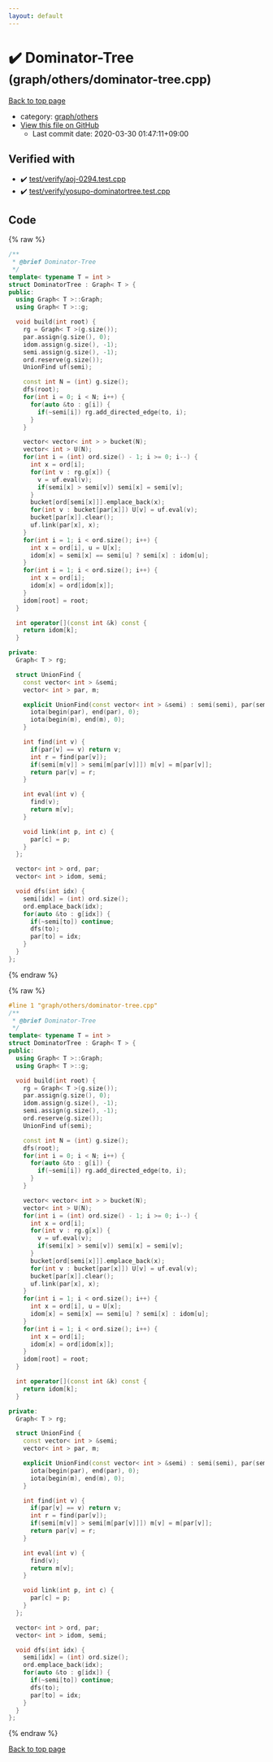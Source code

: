 ```yaml
---
layout: default
---
```


<!-- mathjax config similar to math.stackexchange -->
<script type="text/javascript" async
  src="https://cdnjs.cloudflare.com/ajax/libs/mathjax/2.7.5/MathJax.js?config=TeX-MML-AM_CHTML">
</script>
<script type="text/x-mathjax-config">
  MathJax.Hub.Config({
    TeX: { equationNumbers: { autoNumber: "AMS" }},
    tex2jax: {
      inlineMath: [ ['$','$'] ],
      processEscapes: true
    },
    "HTML-CSS": { matchFontHeight: false },
    displayAlign: "left",
    displayIndent: "2em"
  });
</script>

<script type="text/javascript" src="https://cdnjs.cloudflare.com/ajax/libs/jquery/3.4.1/jquery.min.js"></script>
<script src="https://cdn.jsdelivr.net/npm/jquery-balloon-js@1.1.2/jquery.balloon.min.js" integrity="sha256-ZEYs9VrgAeNuPvs15E39OsyOJaIkXEEt10fzxJ20+2I=" crossorigin="anonymous"></script>
<script type="text/javascript" src="../../../assets/js/copy-button.js"></script>
<link rel="stylesheet" href="../../../assets/css/copy-button.css" />


# :heavy_check_mark: Dominator-Tree <small>(graph/others/dominator-tree.cpp)</small>

<a href="../../../index.html">Back to top page</a>

* category: <a href="../../../index.html#e557c7f962c39680942b9dada22cabec">graph/others</a>
* <a href="{{ site.github.repository_url }}/blob/master/graph/others/dominator-tree.cpp">View this file on GitHub</a>
    - Last commit date: 2020-03-30 01:47:11+09:00




## Verified with

* :heavy_check_mark: <a href="../../../verify/test/verify/aoj-0294.test.cpp.html">test/verify/aoj-0294.test.cpp</a>
* :heavy_check_mark: <a href="../../../verify/test/verify/yosupo-dominatortree.test.cpp.html">test/verify/yosupo-dominatortree.test.cpp</a>


## Code

<a id="unbundled"></a>
{% raw %}
```cpp
/**
 * @brief Dominator-Tree
 */
template< typename T = int >
struct DominatorTree : Graph< T > {
public:
  using Graph< T >::Graph;
  using Graph< T >::g;

  void build(int root) {
    rg = Graph< T >(g.size());
    par.assign(g.size(), 0);
    idom.assign(g.size(), -1);
    semi.assign(g.size(), -1);
    ord.reserve(g.size());
    UnionFind uf(semi);

    const int N = (int) g.size();
    dfs(root);
    for(int i = 0; i < N; i++) {
      for(auto &to : g[i]) {
        if(~semi[i]) rg.add_directed_edge(to, i);
      }
    }

    vector< vector< int > > bucket(N);
    vector< int > U(N);
    for(int i = (int) ord.size() - 1; i >= 0; i--) {
      int x = ord[i];
      for(int v : rg.g[x]) {
        v = uf.eval(v);
        if(semi[x] > semi[v]) semi[x] = semi[v];
      }
      bucket[ord[semi[x]]].emplace_back(x);
      for(int v : bucket[par[x]]) U[v] = uf.eval(v);
      bucket[par[x]].clear();
      uf.link(par[x], x);
    }
    for(int i = 1; i < ord.size(); i++) {
      int x = ord[i], u = U[x];
      idom[x] = semi[x] == semi[u] ? semi[x] : idom[u];
    }
    for(int i = 1; i < ord.size(); i++) {
      int x = ord[i];
      idom[x] = ord[idom[x]];
    }
    idom[root] = root;
  }

  int operator[](const int &k) const {
    return idom[k];
  }

private:
  Graph< T > rg;

  struct UnionFind {
    const vector< int > &semi;
    vector< int > par, m;

    explicit UnionFind(const vector< int > &semi) : semi(semi), par(semi.size()), m(semi.size()) {
      iota(begin(par), end(par), 0);
      iota(begin(m), end(m), 0);
    }

    int find(int v) {
      if(par[v] == v) return v;
      int r = find(par[v]);
      if(semi[m[v]] > semi[m[par[v]]]) m[v] = m[par[v]];
      return par[v] = r;
    }

    int eval(int v) {
      find(v);
      return m[v];
    }

    void link(int p, int c) {
      par[c] = p;
    }
  };

  vector< int > ord, par;
  vector< int > idom, semi;

  void dfs(int idx) {
    semi[idx] = (int) ord.size();
    ord.emplace_back(idx);
    for(auto &to : g[idx]) {
      if(~semi[to]) continue;
      dfs(to);
      par[to] = idx;
    }
  }
};

```
{% endraw %}

<a id="bundled"></a>
{% raw %}
```cpp
#line 1 "graph/others/dominator-tree.cpp"
/**
 * @brief Dominator-Tree
 */
template< typename T = int >
struct DominatorTree : Graph< T > {
public:
  using Graph< T >::Graph;
  using Graph< T >::g;

  void build(int root) {
    rg = Graph< T >(g.size());
    par.assign(g.size(), 0);
    idom.assign(g.size(), -1);
    semi.assign(g.size(), -1);
    ord.reserve(g.size());
    UnionFind uf(semi);

    const int N = (int) g.size();
    dfs(root);
    for(int i = 0; i < N; i++) {
      for(auto &to : g[i]) {
        if(~semi[i]) rg.add_directed_edge(to, i);
      }
    }

    vector< vector< int > > bucket(N);
    vector< int > U(N);
    for(int i = (int) ord.size() - 1; i >= 0; i--) {
      int x = ord[i];
      for(int v : rg.g[x]) {
        v = uf.eval(v);
        if(semi[x] > semi[v]) semi[x] = semi[v];
      }
      bucket[ord[semi[x]]].emplace_back(x);
      for(int v : bucket[par[x]]) U[v] = uf.eval(v);
      bucket[par[x]].clear();
      uf.link(par[x], x);
    }
    for(int i = 1; i < ord.size(); i++) {
      int x = ord[i], u = U[x];
      idom[x] = semi[x] == semi[u] ? semi[x] : idom[u];
    }
    for(int i = 1; i < ord.size(); i++) {
      int x = ord[i];
      idom[x] = ord[idom[x]];
    }
    idom[root] = root;
  }

  int operator[](const int &k) const {
    return idom[k];
  }

private:
  Graph< T > rg;

  struct UnionFind {
    const vector< int > &semi;
    vector< int > par, m;

    explicit UnionFind(const vector< int > &semi) : semi(semi), par(semi.size()), m(semi.size()) {
      iota(begin(par), end(par), 0);
      iota(begin(m), end(m), 0);
    }

    int find(int v) {
      if(par[v] == v) return v;
      int r = find(par[v]);
      if(semi[m[v]] > semi[m[par[v]]]) m[v] = m[par[v]];
      return par[v] = r;
    }

    int eval(int v) {
      find(v);
      return m[v];
    }

    void link(int p, int c) {
      par[c] = p;
    }
  };

  vector< int > ord, par;
  vector< int > idom, semi;

  void dfs(int idx) {
    semi[idx] = (int) ord.size();
    ord.emplace_back(idx);
    for(auto &to : g[idx]) {
      if(~semi[to]) continue;
      dfs(to);
      par[to] = idx;
    }
  }
};

```
{% endraw %}

<a href="../../../index.html">Back to top page</a>

